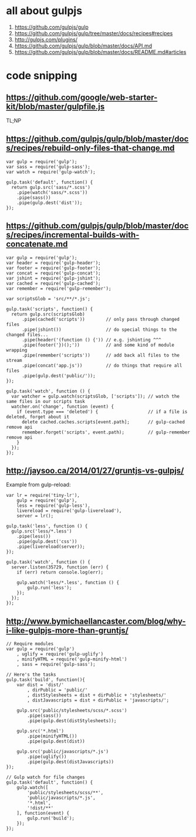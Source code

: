 # all about gulpjs

1. https://github.com/gulpjs/gulp
2. https://github.com/gulpjs/gulp/tree/master/docs/recipes#recipes
1. http://gulpjs.com/plugins/
2. https://github.com/gulpjs/gulp/blob/master/docs/API.md
3. https://github.com/gulpjs/gulp/blob/master/docs/README.md#articles

# code snipping

## https://github.com/google/web-starter-kit/blob/master/gulpfile.js
TL;NP

## https://github.com/gulpjs/gulp/blob/master/docs/recipes/rebuild-only-files-that-change.md
```
var gulp = require('gulp');
var sass = require('gulp-sass');
var watch = require('gulp-watch');

gulp.task('default', function() {
  return gulp.src('sass/*.scss')
    .pipe(watch('sass/*.scss'))
    .pipe(sass())
    .pipe(gulp.dest('dist'));
});
```

## https://github.com/gulpjs/gulp/blob/master/docs/recipes/incremental-builds-with-concatenate.md
```
var gulp = require('gulp');
var header = require('gulp-header');
var footer = require('gulp-footer');
var concat = require('gulp-concat');
var jshint = require('gulp-jshint');
var cached = require('gulp-cached');
var remember = require('gulp-remember');

var scriptsGlob = 'src/**/*.js';

gulp.task('scripts', function() {
  return gulp.src(scriptsGlob)
      .pipe(cached('scripts'))        // only pass through changed files
      .pipe(jshint())                 // do special things to the changed files...
      .pipe(header('(function () {')) // e.g. jshinting ^^^
      .pipe(footer('})();'))          // and some kind of module wrapping
      .pipe(remember('scripts'))      // add back all files to the stream
      .pipe(concat('app.js'))         // do things that require all files
      .pipe(gulp.dest('public/'));
});

gulp.task('watch', function () {
  var watcher = gulp.watch(scriptsGlob, ['scripts']); // watch the same files in our scripts task
  watcher.on('change', function (event) {
    if (event.type === 'deleted') {                   // if a file is deleted, forget about it
      delete cached.caches.scripts[event.path];       // gulp-cached remove api
      remember.forget('scripts', event.path);         // gulp-remember remove api
    }
  });
});
```

## http://jaysoo.ca/2014/01/27/gruntjs-vs-gulpjs/
Example from gulp-reload:
```
var lr = require('tiny-lr'),
    gulp = require('gulp'),
    less = require('gulp-less'),
    livereload = require('gulp-livereload'),
    server = lr();

gulp.task('less', function () {
  gulp.src('less/*.less')
    .pipe(less())
    .pipe(gulp.dest('css'))
    .pipe(livereload(server));
});

gulp.task('watch', function () {
  server.listen(35729, function (err) {
    if (err) return console.log(err);

    gulp.watch('less/*.less', function () {
        gulp.run('less');
    });
  });
});
```

## http://www.bymichaellancaster.com/blog/why-i-like-gulpjs-more-than-gruntjs/
```
// Require modules
var gulp = require('gulp')
    , uglify = require('gulp-uglify')
    , minifyHTML = require('gulp-minify-html')
    , sass = require('gulp-sass');

// Here's the tasks
gulp.task('build', function(){
    var dist = 'dist/'
        , dirPublic = 'public/'
        , distStylesheets = dist + dirPublic + 'stylesheets/'
        , distJavascripts = dist + dirPublic + 'javascripts/';

    gulp.src('public/stylesheets/scss/*.scss')
        .pipe(sass())
        .pipe(gulp.dest(distStylesheets));

    gulp.src('*.html')
        .pipe(minifyHTML())
        .pipe(gulp.dest(dist))

    gulp.src('public/javascripts/*.js')
        .pipe(uglify())
        .pipe(gulp.dest(distJavascripts))
});

// Gulp watch for file changes
gulp.task('default', function() {
    gulp.watch([
        'public/stylesheets/scss/**',
        'public/javascripts/*.js',
        '*.html',
        '!dist/**'
    ], function(event) {
        gulp.run('build');
    });
});
```

## 

